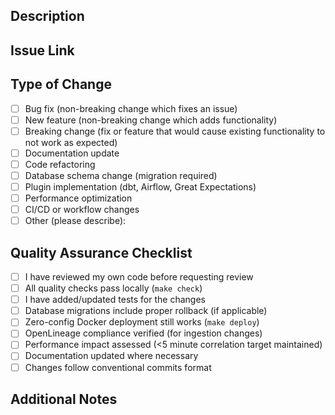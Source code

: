 <!--
Please comply with the contributing guidelines and best practices of this repository.
Pull Request titles must follow conventional commits format: type(scope): description
Example: feat(correlation): add canonical ID fuzzy matching
Example: fix(ingestion): resolve OpenLineage event parsing error
-->

## Description
<!-- Provide a detailed description of the changes in this PR -->

## Issue Link
<!-- Link to the related issue (if applicable) -->

## Type of Change
<!-- Mark the appropriate option with an 'x' -->
- [ ] Bug fix (non-breaking change which fixes an issue)
- [ ] New feature (non-breaking change which adds functionality)
- [ ] Breaking change (fix or feature that would cause existing functionality to not work as expected)
- [ ] Documentation update
- [ ] Code refactoring
- [ ] Database schema change (migration required)
- [ ] Plugin implementation (dbt, Airflow, Great Expectations)
- [ ] Performance optimization
- [ ] CI/CD or workflow changes
- [ ] Other (please describe):

## Quality Assurance Checklist
<!-- Mark completed items with an 'x' -->
- [ ] I have reviewed my own code before requesting review
- [ ] All quality checks pass locally (`make check`)
- [ ] I have added/updated tests for the changes
- [ ] Database migrations include proper rollback (if applicable)
- [ ] Zero-config Docker deployment still works (`make deploy`)
- [ ] OpenLineage compliance verified (for ingestion changes)
- [ ] Performance impact assessed (<5 minute correlation target maintained)
- [ ] Documentation updated where necessary
- [ ] Changes follow conventional commits format

## Additional Notes
<!-- Any additional information that reviewers should know -->